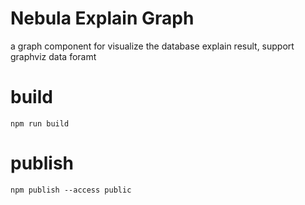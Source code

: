 # Nebula Explain Graph
a graph component for visualize the database explain result, support graphviz data foramt

# build

```
npm run build
```

# publish
```
npm publish --access public
```
